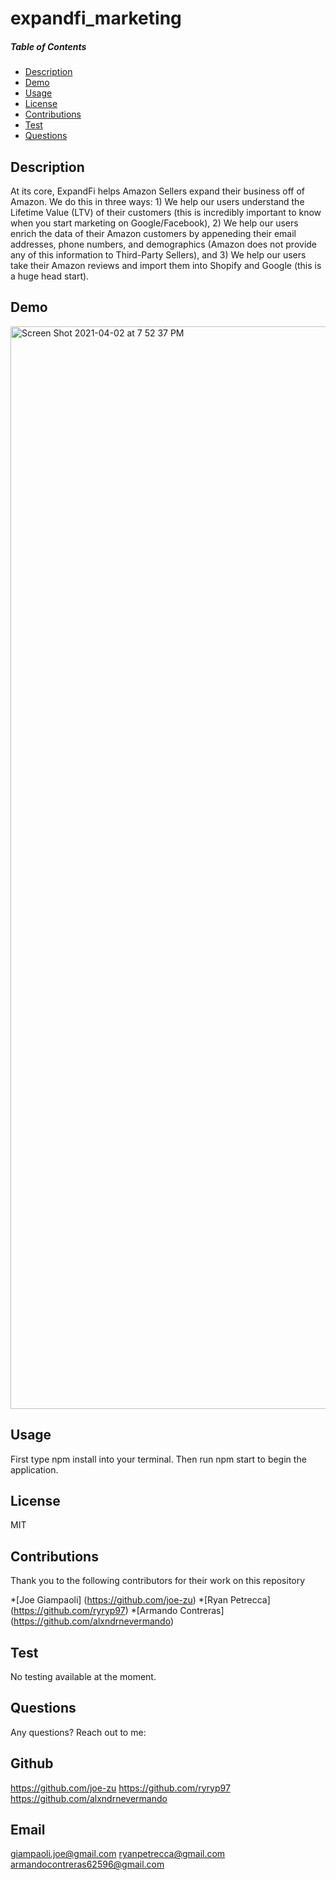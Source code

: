 # expandfi_marketing
  
  ##### Table of Contents  
  * [Description](#description)
  * [Demo](#demo)
  * [Usage](#usage)  
  * [License](#license)  
  * [Contributions](#contributor)  
  * [Test](#github)  
  * [Questions](#questions)  


  ## Description
  At its core, ExpandFi helps Amazon Sellers expand their business off of Amazon. We do this in three ways: 1) We help our users understand the Lifetime Value (LTV) of their customers (this is incredibly important to know when you start marketing on Google/Facebook), 2) We help our users enrich the data of their Amazon customers by appeneding their email addresses, phone numbers, and demographics (Amazon does not provide any of this information to Third-Party Sellers), and 3) We help our users take their Amazon reviews and import them into Shopify and Google (this is a huge head start).
 
 ## Demo
 
 <img width="1732" alt="Screen Shot 2021-04-02 at 7 52 37 PM" src="https://user-images.githubusercontent.com/71421032/113465984-fbbd8a80-93ec-11eb-9243-0b7ea8e22ea9.png">

  ## Usage
  First type npm install into your terminal. Then run npm start to begin the application.

  ## License
  MIT

  ## Contributions
  Thank you to the following contributors for their work on this repository

  *[Joe Giampaoli] (https://github.com/joe-zu)
  *[Ryan Petrecca] (https://github.com/ryryp97)
  *[Armando Contreras] (https://github.com/alxndrnevermando)

  ## Test
  No testing available at the moment.

  ## Questions
  Any questions? Reach out to me:

  ## Github
  https://github.com/joe-zu
  https://github.com/ryryp97
  https://github.com/alxndrnevermando
  ## Email
  giampaoli.joe@gmail.com
  ryanpetrecca@gmail.com
  armandocontreras62596@gmail.com
